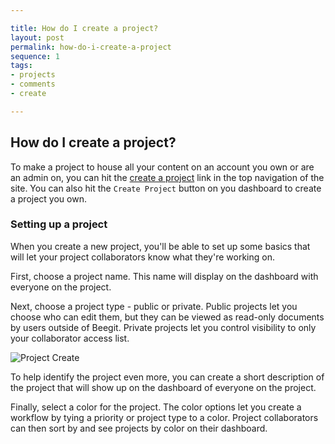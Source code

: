 ```yaml
---

title: How do I create a project?
layout: post
permalink: how-do-i-create-a-project
sequence: 1
tags:
- projects
- comments
- create

---
```


## How do I create a project?
To make a project to house all your content on an account you own or are an admin on, you can hit the [create a project](https://beegit.com/new) link in the top navigation of the site. You can also hit the `Create Project` button on you dashboard to create a project you own. 

### Setting up a project 
When you create a new project, you'll be able to set up some basics that will let your project collaborators know what they're working on.

First, choose a project name. This name will display on the dashboard with everyone on the project. 

Next, choose a project type - public or private. Public projects let you choose who can edit them, but they can be viewed as read-only documents by users outside of Beegit. Private projects let you control visibility to only your collaborator access list. 

![Project Create](https://s3.amazonaws.com/beegit-images/helpImages/project-create.png)

To help identify the project even more, you can create a short description of the project that will show up on the dashboard of everyone on the project. 

Finally, select a color for the project. The color options let you create a workflow by tying a priority or project type to a color. Project collaborators can then sort by and see projects by color on their dashboard. 
